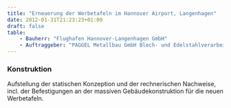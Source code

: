 ```yaml
---
title: "Erneuerung der Werbetafeln im Hannover Airport, Langenhagen"
date: 2012-01-31T21:23:23+01:00
draft: false
table:
    - Bauherr: "Flughafen Hannover-Langenhagen GmbH"
    - Auftraggeber: "PAGGEL Metallbau GmbH Blech- und Edelstahlverarbeitung"
---
```


### Konstruktion
Aufstellung der statischen Konzeption und der rechnerischen Nachweise, incl. der Befestigungen an der massiven Gebäudekonstruktion für die neuen Werbetafeln.